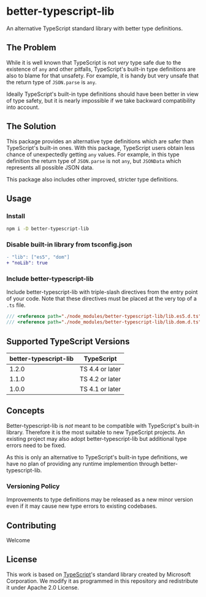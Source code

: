 # better-typescript-lib

An alternative TypeScript standard library with better type definitions.

## The Problem

While it is well known that TypeScript is not _very_ type safe due to the existence of `any` and other pitfalls, TypeScript's built-in type definitions are also to blame for that unsafety. For example, it is handy but very unsafe that the return type of `JSON.parse` is `any`.

Ideally TypeScript's built-in type definitions should have been better in view of type safety, but it is nearly impossible if we take backward compatibility into account.

## The Solution

This package provides an alternative type definitions which are safer than TypeScript's built-in ones. With this package, TypeScript users obtain less chance of unexpectedly getting `any` values. For example, in this type definition the return type of `JSON.parse` is not `any`, but `JSONData` which represents all possible JSON data.

This package also includes other improved, stricter type definitions.

## Usage

### Install

```sh
npm i -D better-typescript-lib
```

### Disable built-in library from tsconfig.json

```diff
- "lib": ["es5", "dom"]
+ "noLib": true
```

### Include better-typescript-lib

Include better-typescript-lib with triple-slash directives from the entry point of your code. Note that these directives must be placed at the very top of a `.ts` file.

```ts
/// <reference path="./node_modules/better-typescript-lib/lib.es5.d.ts" />
/// <reference path="./node_modules/better-typescript-lib/lib.dom.d.ts" />
```

## Supported TypeScript Versions

| better-typescript-lib | TypeScript      |
| --------------------- | --------------- |
| 1.2.0                 | TS 4.4 or later |
| 1.1.0                 | TS 4.2 or later |
| 1.0.0                 | TS 4.1 or later |

## Concepts

Better-typescript-lib is _not_ meant to be compatible with TypeScript's built-in library. Therefore it is the most suitable to new TypeScript projects. An existing project may also adopt better-typescript-lib but additional type errors need to be fixed.

As this is only an alternative to TypeScript's built-in type definitions, we have no plan of providing any runtime implemention through better-typescript-lib.

### Versioning Policy

Improvements to type definitions may be released as a new minor version even if it may cause new type errors to existing codebases.

## Contributing

Welcome

## License

This work is based on [TypeScript](https://github.com/microsoft/TypeScript)'s standard library created by Microsoft Corporation. We modify it as programmed in this repository and redistribute it under Apache 2.0 License.
